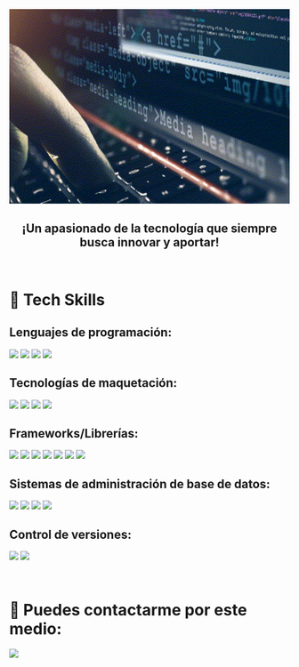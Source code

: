 <img height="350px" width='100%' src="./assets/header.gif"/>

<h2 align="center">
¡Un apasionado de la tecnología que siempre busca innovar y aportar!
</h2>

&nbsp;&nbsp;


# :rocket: Tech Skills
## Lenguajes de programación:
<p>
  <img height="50px" src="https://img.shields.io/badge/-JavaScript-FFDF00?style=flat&logo=javascript&logoColor=FFFFFF">
  <img height="50px" src="https://img.shields.io/badge/-PHP-4F5B93?style=flat&logo=php&logoColor=FFFFFF">
  <img height="50px" src="https://img.shields.io/badge/-Python-2B5B84?style=flat&logo=python&logoColor=FFFFFF">
  <img height="50px" src="https://img.shields.io/badge/-C++-01487e?style=flat&logo=cplusplus&logoColor=FFFFFF">
</p>

## Tecnologías de maquetación:
<p>
  <img height="50px" src = "https://img.shields.io/badge/HTML5-FC490B?style=flat&logo=html5&logoColor=FFFFFF">
  <img height="50px" src = "https://img.shields.io/badge/-CSS3-1572B6?style=flat&logo=css3&logoColor=FFFFFF">
  <img height="50px" src="https://img.shields.io/badge/%7Bless%7D-1d365d?style=flat&logo=less&logoColor=FFFFFF">
  <img height="50px" src="https://img.shields.io/badge/Bootstrap-7952b3?style=flat&logo=bootstrap&logoColor=FFFFFF">
</p>

## Frameworks/Librerías:
<p>
  <img height="50px" src = "https://img.shields.io/badge/JQuery-0769ad?style=flat&logo=jquery&logoColor=FFFFFF">
  <img height="50px" src="https://img.shields.io/badge/-React-61dafb?style=flat&logo=react&logoColor=ffffff">
  <img height="50px" src="https://img.shields.io/badge/Redux-764abc?style=flat&logo=redux&logoColor=FFFFFF">
  <img height="50px" src="https://img.shields.io/badge/Node.js-026e00?style=flat&logo=node.js&logoColor=FFFFFF">
  <img height="50px" src="https://img.shields.io/badge/Express-353535?style=flat&logo=express&logoColor=FFFFFF">
  <img height="50px" src="https://img.shields.io/badge/Sequelize-3b76c3?style=flat&logo=sequelize&logoColor=FFFFFF">
  <img height="50px" src="https://img.shields.io/badge/Laravel-f9322c?style=flat&logo=laravel&logoColor=FFFFFF">
</p>

## Sistemas de administración de base de datos:
<p>
  <img height="50px" src="https://img.shields.io/badge/PostgreSQL-336791?style=flat&logo=postgresql&logoColor=FFFFFF">
  <img height="50px" src="https://img.shields.io/badge/MySQL-e97b00?style=flat&logo=mysql&logoColor=FFFFFF">
  <img height="50px" src="https://img.shields.io/badge/HeidiSQL-668266?style=flat&logo=HeidiSQL&logoColor=FFFFFF">
  <img height="50px" src="https://img.shields.io/badge/SQLite-044A64?style=flat&logo=sqlite&logoColor=FFFFFF">
</p>

## Control de versiones:
<p>
  <img height="50px" src="https://img.shields.io/badge/Git-f14e32?style=flat&logo=git&logoColor=FFFFFF">
  <img height="50px" src="https://img.shields.io/badge/GitHub-000000?style=flat&logo=github&logoColor=FFFFFF">
</p>

&nbsp;

# :paperclip: Puedes contactarme por este medio:
<span >
<a href="https://www.linkedin.com/in/henry-huamani/" ><img height="50px" src="https://img.shields.io/badge/Linkedln-0077B5?style=flat&logo=linkedin&logoColor=FFFFFF">
</span>

